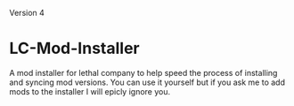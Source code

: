 Version 4

# LC-Mod-Installer

A mod installer for lethal company to help speed the process of installing and syncing mod versions. You can use it yourself but if you ask me to add mods to the installer I will epicly ignore you.
